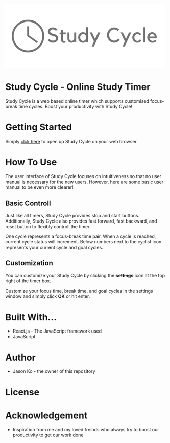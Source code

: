 ![logo image](/public/images/logo.png)
<!-- <img src="/public/images/logo.png" width="400"> -->
# Study Cycle - Online Study Timer

Study Cycle is a web based online timer which supports customised focus-break time cycles. Boost your productivity with Study Cycle!

# Getting Started
Simply [clck here](studycycle.netlify.app) to open up Study Cycle on your web browser.  

# How To Use
The user interface of Study Cycle focuses on intuitiveness so that no user manual is necessary for the new users. However, here are some basic user manual to be even more clearer!

## Basic Controll
Just like all timers, Study Cycle provides stop and start buttons. Additionally, Study Cycle also provides fast forward, fast backward, and reset button to flexibly controll the timer. 

<!-- Pictures -->

One cycle represents a focus-break time pair. When a cycle is reached, current cycle status will increment. Below numbers next to the cyclist icon represents your current cycle and goal cycles.

<!-- Pictures -->

## Customization
You can customize your Study Cycle by clicking the ~~**settings**~~ icon at the top right of the timer box.

<!-- Pictures -->

Customize your focus time, break time, and goal cycles in the settings window and simply click **OK** or hit enter.

<!-- Pictures -->

# Built With...
* React.js - The JavaScript framework used
* JavaScript

# Author
* Jason Ko - the owner of this repository

# License

# Acknowledgement
* Inspiration from me and my loved freinds who always try to boost our productivity to get our work done